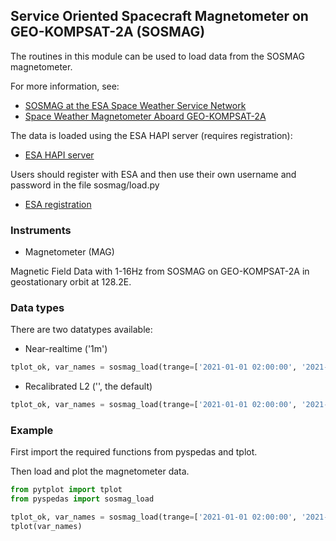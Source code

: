 ## Service Oriented Spacecraft Magnetometer on GEO-KOMPSAT-2A (SOSMAG)
The routines in this module can be used to load data from the SOSMAG magnetometer. 

For more information, see:
- [SOSMAG at the ESA Space Weather Service Network](https://swe.ssa.esa.int/sosmag)
- [Space Weather Magnetometer Aboard GEO-KOMPSAT-2A](https://link.springer.com/article/10.1007/s11214-020-00742-2)


The data is loaded using the ESA HAPI server (requires registration):
- [ESA HAPI server](https://swe.ssa.esa.int/hapi)

Users should register with ESA and then use their own username and password in the file sosmag/load.py
- [ESA registration](https://swe.ssa.esa.int/registration/)


### Instruments
- Magnetometer (MAG)

Magnetic Field Data with 1-16Hz from SOSMAG on GEO-KOMPSAT-2A in geostationary orbit at 128.2E.


### Data types
There are two datatypes available:

- Near-realtime ('1m')

```python
tplot_ok, var_names = sosmag_load(trange=['2021-01-01 02:00:00', '2021-01-01 03:00:00'], datatype='1m')
```

- Recalibrated L2 ('', the default)

```python
tplot_ok, var_names = sosmag_load(trange=['2021-01-01 02:00:00', '2021-01-01 03:00:00'], datatype='')
```


### Example
First import the required functions from pyspedas and tplot.

Then load and plot the magnetometer data.

```python
from pytplot import tplot
from pyspedas import sosmag_load

tplot_ok, var_names = sosmag_load(trange=['2021-01-01 02:00:00', '2021-01-01 03:00:00'], datatype='1m')
tplot(var_names)
```
